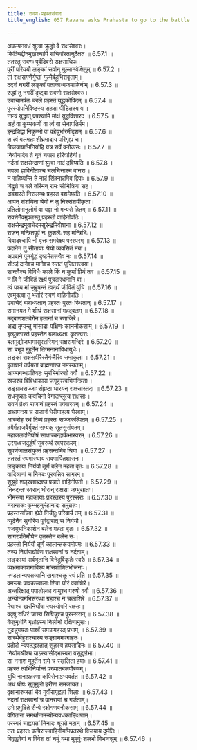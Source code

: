 ```yaml
---
title: रावण-प्रहस्तसंवादः
title_english: 057 Ravana asks Prahasta to go to the battle

---
```

<div class="audioEmbed"  caption="श्रीराम-हरिसीताराममूर्ति-घनपाठिभ्यां वचनम्" src="https://archive.org/download/Ramayana-recitation-Sriram-harisItArAmamUrti-Ghanapaati-v2/Kanda_6/Kanda_6_YK-057-Ravana_asks_Prahasta_to_go_to_the_battle_0.mp3"></div>

अकम्पनवधं श्रुत्वा क्रुद्धो वै राक्षसेश्वरः।  
किञ्चिद्दीनमुखश्चापि सचिवांस्तानुदैक्षत ॥ 6.57.1 ॥   
ततस्तु रावणः पूर्वदिवसे राक्षसाधिपः।  
पुरीं परिययौ लङ्कां सर्वान् गुल्मानवेक्षितुम् ॥ 6.57.2 ॥   
तां राक्षसगणैर्गुप्तां गुल्मैर्बहुभिरावृताम्।  
ददर्श नगरीं लङ्कां पताकाध्वजमालिनीम् ॥ 6.57.3 ॥   
रुद्धां तु नगरीं दृष्ट्वा रावणो राक्षसेश्वरः।  
उवाचामर्षतः काले प्रहस्तं युद्धकोविदम् ॥ 6.57.4 ॥   
पुरस्योपनिविष्टस्य सहसा पीडितस्य वा।  
नान्यं युद्धात् प्रपश्यामि मोक्षं युद्धविशारद ॥ 6.57.5 ॥   
अहं वा कुम्भकर्णो वा त्वं वा सेनापतिर्मम।  
इन्द्रजिद्वा निकुम्भो वा वहेयुर्भारमीदृशम् ॥ 6.57.6 ॥   
स त्वं बलमतः शीघ्रमादाय परिगृह्य च।  
विजयायाभिनिर्याहि यत्र सर्वे वनौकसः ॥ 6.57.7 ॥   
निर्याणादेव ते नूनं चपला हरिवाहिनी।  
नर्दतां राक्षसेन्द्राणां श्रुत्वा नादं द्रविष्यति ॥ 6.57.8 ॥   
चपला ह्यविनीताश्च चलचित्ताश्च वानराः।  
न सहिष्यन्ति ते नादं सिंहनादमिव द्विपाः ॥ 6.57.9 ॥   
विद्रुते च बले तस्मिन् रामः सौमित्रिणा सह।  
अवशस्ते निरालम्बः प्रहस्त वशमेष्यति ॥ 6.57.10 ॥   
आपत् संशयिता श्रेयो न तु निस्संशयीकृता।  
प्रतिलोमानुलोमं वा यद्वा नो मन्यसे हितम् ॥ 6.57.11 ॥   
रावणेनैवमुक्तस्तु प्रहस्तो वाहिनीपतिः।  
राक्षसेन्द्रमुवाचेदमसुरेन्द्रमिवोशना ॥ 6.57.12 ॥   
राजन् मन्त्रितपूर्वं नः कुशलैः सह मन्त्रिभिः।  
विवादश्चापि नो वृत्तः समवेक्ष्य परस्परम् ॥ 6.57.13 ॥   
प्रदानेन तु सीतायाः श्रेयो व्यवसितं मया।  
अप्रदाने पुनर्युद्धं दृष्टमेतत्तथैव नः ॥ 6.57.14 ॥   
सोऽहं दानैश्च मानैश्च सततं पूजितस्त्वया।  
सान्त्वैश्च विविधैः काले किं न कुर्यां प्रियं तव ॥ 6.57.15 ॥   
न हि मे जीवितं रक्ष्यं पुत्रदारधनानि वा।  
त्वं पश्य मां जुहूषन्तं त्वदर्थं जीवितं युधि ॥ 6.57.16 ॥   
एवमुक्त्वा तु भर्तारं रावणं वाहिनीपतिः।  
उवाचेदं बलाध्यक्षान् प्रहस्तः पुरतः स्थितान् ॥ 6.57.17 ॥   
समानयत मे शीघ्रं राक्षसानां महद्बलम् ॥ 6.57.18 ॥   
मद्बाणशतवेगेन हतानां च रणाजिरे।  
अद्य तृप्यन्तु मांसादाः पक्षिणः काननौकसाम् ॥ 6.57.19 ॥   
इत्युक्तास्ते प्रहस्तेन बलाध्यक्षाः कृतत्वराः।  
बलमुद्योजयामासुस्तस्मिन् राक्षसमन्दिरे ॥ 6.57.20 ॥   
सा बभूव मुहूर्तेन तिग्मनानाविधायुधैः।  
लङ्का राक्षसवीरैस्तैर्गजैरिव समाकुला ॥ 6.57.21 ॥   
हुताशनं तर्पयतां ब्राह्मणांश्च नमस्यताम्।  
आज्यगन्धप्रतिवहः सुरभिर्मारुतो ववौ ॥ 6.57.22 ॥   
स्रजश्च विविधाकारा जगृहुस्त्वभिमन्त्रिताः।  
सङ्ग्रामसज्जाः संहृष्टा धारयन् राक्षसास्तदा ॥ 6.57.23 ॥   
सधनुष्काः कवचिनो वेगादाप्लुत्य राक्षसाः।  
रावणं प्रेक्ष्य राजानं प्रहस्तं पर्यवारयन् ॥ 6.57.24 ॥   
अथामन्त्र्य च राजानं भेरीमाहत्य भैरवाम्।  
आरुरोह रथं दिव्यं प्रहस्तः सज्जकल्पितम् ॥ 6.57.25 ॥   
हयैर्महाजवैर्युक्तं सम्यक् सूतसुसंयतम्।  
महाजलदनिर्घोषं साक्षाच्चन्द्रार्कभास्वरम् ॥ 6.57.26 ॥   
उरगध्वजदुर्द्धर्षं सुवरूथं स्वपस्करम्।  
सुवर्णजालसंयुक्तं प्रहसन्तमिव श्रिया ॥ 6.57.27 ॥   
ततस्तं रथमास्थाय रावणार्पितशासनः।  
लङ्काया निर्ययौ तूर्णं बलेन महता वृतः ॥ 6.57.28 ॥   
वादित्राणां च निनदः पूरयन्निव सागरम्।  
शुश्रुवे शङ्खशब्दश्च प्रयाते वाहिनीपतौ ॥ 6.57.29 ॥   
निनदन्तः स्वरान् घोरान् राक्षसा जग्मुरग्रतः।  
भीमरूपा महाकायाः प्रहस्तस्य पुरस्सराः ॥ 6.57.30 ॥   
नरान्तकः कुम्भहनुर्महानादः समुन्नतः।  
प्रहस्तसचिवा ह्येते निर्ययुः परिवार्य तम् ॥ 6.57.31 ॥   
व्यूढेनैव सुघोरेण पूर्वद्वारात् स निर्ययौ।  
गजयूथनिकाशेन बलेन महता वृतः ॥ 6.57.32 ॥   
सागरप्रतिमौघेन वृतस्तेन बलेन सः।  
प्रहस्तो निर्ययौ तूर्णं कालान्तकयमोपमः ॥ 6.57.33 ॥   
तस्य निर्याणघोषेण राक्षसानां च नर्दताम्।  
लङ्कायां सर्वभूतानि विनेदुर्विकृतैः स्वरैः ॥ 6.57.34 ॥   
व्यभ्रमाकाशमाविश्य मांसशोणितभोजनाः।  
मण्डलान्यपसव्यानि खगाश्चक्रू रथं प्रति ॥ 6.57.35 ॥   
वमन्त्यः पावकज्वालाः शिवा घोरं ववाशिरे।  
अन्तरिक्षात् पपातोल्का वायुश्च परुषो ववौ ॥ 6.57.36 ॥   
अन्योन्यमभिसंरब्धा ग्रहाश्च न चकाशिरे ॥ 6.57.37 ॥   
मेघाश्च खरनिर्घोषा रथस्योपरि रक्षसः।  
ववृषू रुधिरं चास्य सिषिचुश्च पुरस्सरान् ॥ 6.57.38 ॥   
केतुमूर्धनि गृध्रोऽस्य निलीनो दक्षिणामुखः।  
तुदन्नुभयतः पार्श्वं समग्रामहरत् प्रभाम् ॥ 6.57.39 ॥   
सारथेर्बहुशश्चास्य सङ्ग्राममवगाहतः।  
प्रतोदो न्यपतद्धस्तात् सूतस्य हयसादिनः ॥ 6.57.40 ॥   
निर्याणश्रीश्च याऽस्यासीद्भास्वरा वसुदुर्लभा।  
सा ननाश मुहूर्तेन समे च स्खलिता हयाः ॥ 6.57.41 ॥   
प्रहस्तं त्वभिनिर्यान्तं प्रख्यातबलपौरुषम्।  
युधि नानाप्रहरणा कपिसेनाऽभ्यवर्तत ॥ 6.57.42 ॥   
अथ घोषः सुतुमुलो हरीणां समजायत।  
वृक्षानारुजतां चैव गुर्वीरागृह्णतां शिलाः ॥ 6.57.43 ॥   
नदतां राक्षसानां च वानराणां च गर्जताम्।  
उभे प्रमुदिते सैन्ये रक्षोगणवनौकसाम् ॥ 6.57.44 ॥   
वेगितानां समर्थानामन्योन्यवधकाङ्क्षिणाम्।  
परस्परं चाह्वयतां निनादः श्रूयते महान् ॥ 6.57.45 ॥   
ततः प्रहस्तः कपिराजवाहिनीमभिप्रतस्थे विजयाय दुर्मतिः।  
विवृद्धवेगां च विवेश तां चमूं यथा मुमूर्षुः शलभो विभावसुम् ॥ 6.57.46 ॥   